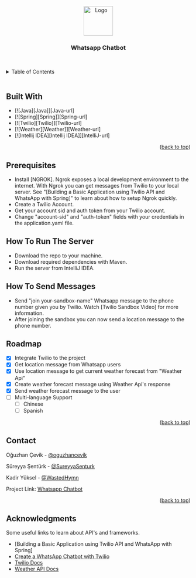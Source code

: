 <a id="readme-top"></a>
<!-- PROJECT LOGO -->
<br />
<div align="center">
    <img src="https://www.google.com.tr/url?sa=i&url=https%3A%2F%2Fdocpromo.in%2Fwhatsapp-bot-for-healthcare%2F&psig=AOvVaw1HgSr3UYPP0o7WBSV4xGEu&ust=1684867649827000&source=images&cd=vfe&ved=0CBEQjRxqFwoTCMip75_Lif8CFQAAAAAdAAAAABAS" alt="Logo" width="80" height="80">
  </a>

  <h3 align="center">Whatsapp Chatbot</h3>

  <p align="center">  
  <br />
    <!--
    <a href="https://github.com/othneildrew/Best-README-Template"><strong>Explore the docs »</strong></a>
    <br />
    <br />
    <a href="https://github.com/othneildrew/Best-README-Template">View Demo</a>
    ·
    <a href="https://github.com/othneildrew/Best-README-Template/issues">Report Bug</a>
    ·
    <a href="https://github.com/othneildrew/Best-README-Template/issues">Request Feature</a>
    -->
  </p>
</div>



<!-- TABLE OF CONTENTS -->
<details>
  <summary>Table of Contents</summary>
  <ol>
    <li>
      <a href="##built-with">Built With</a>
    </li>
    <li>
      <a href="#getting-started">Getting Started</a>
      <ul>
        <li><a href="#prerequisites">Prerequisites</a></li>
        <li><a href="#how-to-run-the-server">How To Run The Server</a></li>
        <li><a href="#how-to-send-message">How To Send Messages</a></li>
      </ul>
    </li>
    <li><a href="#roadmap">Roadmap</a></li>
    <!--<li><a href="#contributing">Contributing</a></li>-->
    <!--<li><a href="#license">License</a></li>-->
    <li><a href="#contact">Contact</a></li>
    <li><a href="#acknowledgments">Acknowledgments</a></li>
  </ol>
</details>

<br />

<!-- ABOUT THE PROJECT -->
<!--
## About The Project(TODO: Write Explanation)

[![Product Name Screen Shot][product-screenshot]](https://example.com)

There are many great README templates available on GitHub; however, I didn't find one that really suited my needs so I created this enhanced one. I want to create a README template so amazing that it'll be the last one you ever need -- I think this is it.

Here's why:
* Your time should be focused on creating something amazing. A project that solves a problem and helps others
* You shouldn't be doing the same tasks over and over like creating a README from scratch
* You should implement DRY principles to the rest of your life :smile:

Of course, no one template will serve all projects since your needs may be different. So I'll be adding more in the near future. You may also suggest changes by forking this repo and creating a pull request or opening an issue. Thanks to all the people have contributed to expanding this template!

Use the `BLANK_README.md` to get started.

<p align="right">(<a href="#readme-top">back to top</a>)</p>

-->

## Built With


* [![Java][Java]][Java-url]
* [![Spring][Spring]][Spring-url]
* [![Twilio][Twilio]][Twilio-url]
* [![Weather][Weather]][Weather-url]
* [![Intellij IDEA][Intellij IDEA]][IntelliJ-url]

<p align="right">(<a href="#readme-top">back to top</a>)</p>



<!-- GETTING STARTED -->
## Prerequisites

* Install [NGROK]. Ngrok exposes a local development environment to the internet. With Ngrok you can get messages from Twilio to your local server. See "[Building a Basic Application using Twilio API and WhatsApp with Spring]" to learn about how to setup Ngrok quickly.
* Create a Twilio Account.
* Get your account sid and auth token from your Twilio account.
* Change "account-sid" and "auth-token" fields with your credentials in the application.yaml file.

## How To Run The Server

* Download the repo to your machine.
* Download required dependencies with Maven.
* Run the server from IntelliJ IDEA.

## How To Send Messages

* Send "join your-sandbox-name" Whatsapp message to the phone number given you by Twilio. Watch [Twilio Sandbox Video] for more information.
* After joining the sandbox you can now send a location message to the phone number.
<!--
### Installation

_Below is an example of how you can instruct your audience on installing and setting up your app. This template doesn't rely on any external dependencies or services._

1. Get a free API Key at [https://example.com](https://example.com)
2. Clone the repo
   ```sh
   git clone https://github.com/your_username_/Project-Name.git
   ```
3. Install NPM packages
   ```sh
   npm install
   ```
4. Enter your API in `config.js`
   ```js
   const API_KEY = 'ENTER YOUR API';
   ```

<p align="right">(<a href="#readme-top">back to top</a>)</p>
-->


<!-- ROADMAP -->
## Roadmap

- [x] Integrate Twilio to the project
- [x] Get location message from Whatsapp users
- [x] Use location message to get current weather forecast from "Weather Api"
- [x] Create weather forecast message using Weather Api's response
- [x] Send weather forecast message to the user
- [ ] Multi-language Support
    - [ ] Chinese
    - [ ] Spanish

<p align="right">(<a href="#readme-top">back to top</a>)</p>



<!-- CONTRIBUTING 
## Contributing

Contributions are what make the open source community such an amazing place to learn, inspire, and create. Any contributions you make are **greatly appreciated**.

If you have a suggestion that would make this better, please fork the repo and create a pull request. You can also simply open an issue with the tag "enhancement".
Don't forget to give the project a star! Thanks again!

1. Fork the Project
2. Create your Feature Branch (`git checkout -b feature/AmazingFeature`)
3. Commit your Changes (`git commit -m 'Add some AmazingFeature'`)
4. Push to the Branch (`git push origin feature/AmazingFeature`)
5. Open a Pull Request

<p align="right">(<a href="#readme-top">back to top</a>)</p>
-->


<!-- LICENSE 
## License

Distributed under the MIT License. See `LICENSE.txt` for more information.

<p align="right">(<a href="#readme-top">back to top</a>)</p>
-->


<!-- CONTACT -->
## Contact

Oğuzhan Çevik - [@oguzhancevik](https://github.com/oguzhancevik)

Süreyya Şentürk - [@SureyyaSenturk](https://github.com/SureyyaSenturk)

Kadir Yüksel - [@WastedHymn](https://github.com/WastedHymn)

Project Link: [Whatsapp Chatbot](https://github.com/pera-soft/weather-whatsapp-bot)

<p align="right">(<a href="#readme-top">back to top</a>)</p>



<!-- ACKNOWLEDGMENTS -->
## Acknowledgments

Some useful links to learn about API's and frameworks.

* [Building a Basic Application using Twilio API and WhatsApp with Spring]
* [Create a WhatsApp Chatbot with Twilio](https://www.toptal.com/chatbot/create-a-whatsapp-chatbot)
* [Twilio Docs](https://www.twilio.com/docs/whatsapp)
* [Weather API Docs](https://www.weatherapi.com/docs/)


